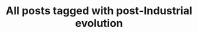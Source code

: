 ---
layout: tag
title: "All posts tagged with post-Industrial evolution"
permalink: /weblog/tags/post-industrial-evolution/
taxonomy: post-Industrial evolution
---